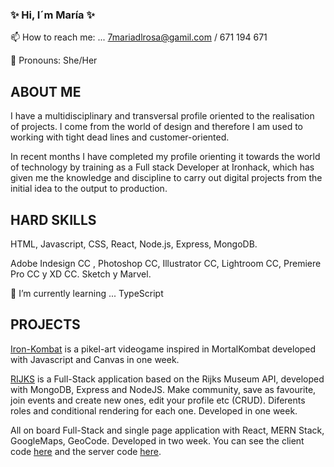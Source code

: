 ### ✨ Hi, I´m María ✨

 📫 How to reach me: ... 7mariadlrosa@gamil.com / 671 194 671

 💖 Pronouns: She/Her

## ABOUT ME

I have a multidisciplinary and transversal profile oriented to the realisation of projects. I come from the world of design and therefore I am used to working with tight dead lines and customer-oriented.

In recent months I have completed my profile orienting it towards the world of technology by training as a Full stack Developer at Ironhack, which has given me the knowledge and discipline to carry out digital projects from the initial idea to the output to production.

## HARD SKILLS
HTML, Javascript, CSS, React, Node.js, Express, MongoDB. 

Adobe Indesign CC , Photoshop CC, Illustrator CC, Lightroom CC, Premiere Pro CC y XD CC. Sketch y Marvel. 

 🌱 I’m currently learning ... TypeScript

## PROJECTS

 [Iron-Kombat](https://github.com/7mariadlrosa/IRON-KOMBAT-BIEN) is a pikel-art videogame inspired in MortalKombat developed with Javascript and Canvas in one week.

[RIJKS](https://github.com/7mariadlrosa/RIJKS-v.2/tree/main/RIJKS-v.2) is a Full-Stack application based on the Rijks Museum API, developed with MongoDB, Express and NodeJS. Make community, save as favourite, join events and create new ones, edit your profile etc (CRUD). Diferents roles and conditional rendering for each one. Developed in one week.

All on board Full-Stack and single page application with React, MERN Stack, GoogleMaps, GeoCode. Developed in two week. You can see the client code [here](https://github.com/7mariadlrosa/All-on-Board-client) and the server code [here](https://github.com/7mariadlrosa/All-on-Board-server).
